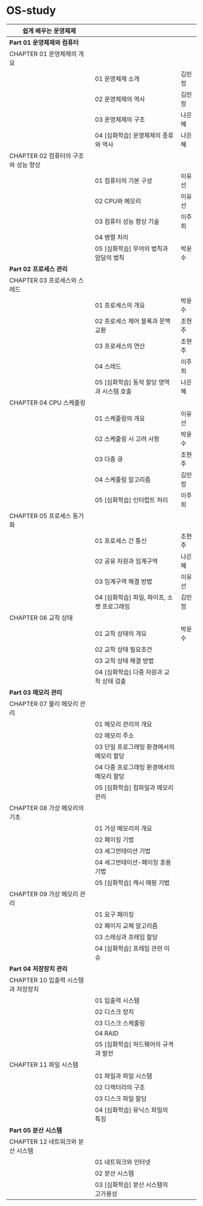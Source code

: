 # OS-study

| 쉽게 배우는 운영체제         |                             |     |
|---------------------------|-----------------------------|-----|
| __Part 01 운영체제와 컴퓨터__         |                             |     |
| CHAPTER 01 운영체제의 개요       |                             |     |
|                           | 01 운영체제 소개                  | 김민정 |
|                           | 02 운영체제의 역사                 | 김민정 |
|                           | 03 운영체제의 구조                 | 나은혜 |
|                           | 04 [심화학습] 운영체제의 종류와 역사      | 나은혜 |
| CHAPTER 02 컴퓨터의 구조와 성능 향상 |                             |     |
|                           | 01 컴퓨터의 기본 구성               | 이유선 |
|                           | 02 CPU와 메모리                 | 이유선 |
|                           | 03 컴퓨터 성능 향상 기술             | 이주희 |
|                           | 04 병렬 처리                    |     |
|                           | 05 [심화학습] 무어의 법칙과 암달의 법칙    | 박윤수 |
| __Part 02 프로세스 관리__           |                             |     |
| CHAPTER 03 프로세스와 스레드      |                             |     |
|                           | 01 프로세스의 개요                 | 박윤수 |
|                           | 02 프로세스 제어 블록과 문맥 교환        | 조현주 |
|                           | 03 프로세스의 연산                 | 조현주 |
|                           | 04 스레드                      | 이주희 |
|                           | 05 [심화학습] 동적 할당 영역과 시스템 호출  | 나은혜 |
| CHAPTER 04 CPU 스케줄링       |                             |     |
|                           | 01 스케줄링의 개요                 | 이유선 |
|                           | 02 스케줄링 시 고려 사항             | 박윤수 |
|                           | 03 다중 큐                     | 조현주 |
|                           | 04 스케줄링 알고리즘                | 김민정 |
|                           | 05 [심화학습] 인터럽트 처리           | 이주희 |
| CHAPTER 05 프로세스 동기화       |                             |     |
|                           | 01 프로세스 간 통신                | 조현주 |
|                           | 02 공유 자원과 임계구역              | 나은혜 |
|                           | 03 임계구역 해결 방법               | 이유선 |
|                           | 04 [심화학습] 파일, 파이프, 소켓 프로그래밍 | 김민정 |
| CHAPTER 06 교착 상태          |                             |     |
|                           | 01 교착 상태의 개요                | 박윤수 |
|                           | 02 교착 상태 필요조건               |     |
|                           | 03 교착 상태 해결 방법              |     |
|                           | 04 [심화학습] 다중 자원과 교착 상태 검출   |     |
| __Part 03 메모리 관리__            |                             |     |
| CHAPTER 07 물리 메모리 관리      |                             |     |
|                           | 01 메모리 관리의 개요               |     |
|                           | 02 메모리 주소                   |     |
|                           | 03 단일 프로그래밍 환경에서의 메모리 할당    |     |
|                           | 04 다중 프로그래밍 환경에서의 메모리 할당    |     |
|                           | 05 [심화학습] 컴파일과 메모리 관리       |     |
| CHAPTER 08 가상 메모리의 기초     |                             |     |
|                           | 01 가상 메모리의 개요               |     |
|                           | 02 페이징 기법                   |     |
|                           | 03 세그먼테이션 기법                |     |
|                           | 04 세그먼테이션-페이징 혼용 기법         |     |
|                           | 05 [심화학습] 캐시 매핑 기법          |     |
| CHAPTER 09 가상 메모리 관리      |                             |     |
|                           | 01 요구 페이징                   |     |
|                           | 02 페이지 교체 알고리즘              |     |
|                           | 03 스레싱과 프레임 할당              |     |
|                           | 04 [심화학습] 프레임 관련 이슈         |     |
| __Part 04 저장장치 관리__           |                             |     |
| CHAPTER 10 입출력 시스템과 저장장치  |                             |     |
|                           | 01 입출력 시스템                  |     |
|                           | 02 디스크 장치                   |     |
|                           | 03 디스크 스케줄링                 |     |
|                           | 04 RAID                     |     |
|                           | 05 [심화학습] 하드웨어의 규격과 발전      |     |
| CHAPTER 11 파일 시스템         |                             |     |
|                           | 01 파일과 파일 시스템               |     |
|                           | 02 디렉터리의 구조                 |     |
|                           | 03 디스크 파일 할당                |     |
|                           | 04 [심화학습] 유닉스 파일의 특징        |     |
| __Part 05 분산 시스템__            |                             |     |
| CHAPTER 12 네트워크와 분산 시스템   |                             |     |
|                           | 01 네트워크와 인터넷                |     |
|                           | 02 분산 시스템                   |     |
|                           | 03 [심화학습] 분산 시스템의 고가용성      |
